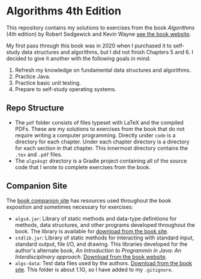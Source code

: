 # Algorithms 4th Edition

This repository contains my solutions to exercises from the book *Algorithms* (4th edition)
by Robert Sedgewick and Kevin Wayne [see the book website](https://algs4.cs.princeton.edu/home/).

My first pass through this book was in 2020 when I purchased it to self-study data structures and
algorithms, but I did not finish Chapters 5 and 6. I decided to give it another with the following
goals in mind:

1. Refresh my knowledge on fundamental data structures and algorithms.
2. Practice Java.
3. Practice basic unit testing.
4. Prepare to self-study operating systems.

## Repo Structure

- The `pdf` folder consists of files typeset with LaTeX and the compiled PDFs.
These are my solutions to exercises from the book that do not require writing
a computer programming. Directly under `code` is a directory for each chapter.
Under each chapter directory is a directory for each section in that chapter.
This innermost directory contains the `.tex` and `.pdf` files.
- The `algs4sgt` directory is a Gradle project containing all of the source code
that I wrote to complete exercises from the book.

## Companion Site

The [book companion site]() has resources used throughout the book exposition and sometimes
necessary for exercises:

- `algs4.jar`: Library of static methods and data-type definitions for methods, data structures,
and other programs developed throughout the book. The library is available for
[download from the book site](https://algs4.cs.princeton.edu/code/).
- `stdlib.jar`: Library of static methods for interacting with standard input, standard output,
file I/O, and drawing. This libraries developed for the author's alternate book,
*An Introduction to Programmin in Java: An Interdisciplinary approach*.
[Download from the book website](https://introcs.cs.princeton.edu/java/stdlib/).
- `algs-data`: Test data files used by the authors. [Download from the book site](https://algs4.cs.princeton.edu/code/).
This folder is about 1.1G, so I have added to my `.gitignore`.
